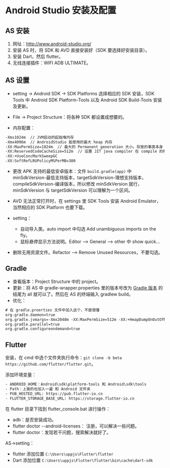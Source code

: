 # Android Studio 安装及配置

## AS 安装

1. 网址：<http://www.android-studio.org/>
2. 安装 AS 时，将 SDK 和 AVD 直接安装好（SDK 要选择好安装目录）。
3. 安装 Dart，然后 flutter。
4. 无线连接插件：WIFI ADB ULTIMATE。

## AS 设置

- setting -> Android SDK -> SDK Platforms 选择相应的 SDK 安装，SDK Tools 中 Android SDK Platform-Tools 以及 Android SDK Build-Tools 安装及更新。

- File -> Project Structure：将各种 SDK 都设置成想要的。
- 内存配置：

```txt
-Xms1024m  // JVM启动的起始堆内存
-Xmx4096m  // AndroidStudio 能使用的最大 heap 内存
-XX:MaxPermSize=1024m  // 最大的 Permanent generation 大小。存放的事类本身（不是对象），以及方法，一些固定的字符串等等。
-XX:ReservedCodeCacheSize=512m  // 设置 JIT java compiler 在 compile 的时候的最大代码缓存
-XX:+UseConcMarkSweepGC
-XX:SoftRefLRUPolicyMSPerMB=300
```

- 更改 APK 支持的最低安卓版本：文件 `build.gradle(app)` 中 minSdkVersion-最低支持版本，targetSdkVersion-理想支持版本，compileSdkVersion-编译版本，所以修改 minSdkVersion 就行，minSdkVersion 与 targetSdkVersion 可以理解为一个区间。

- AVD 无法正常打开时，在 settings 里 SDK Tools 安装 Android Emulator，当然相应的 SDK Platform 也要下载。

- setting：
  - 自动导入类。auto import 中勾选 Add unambiguous imports on the fly。
  - 鼠标悬停显示方法说明。Editor --> General --> other 中 show quick...

- 删除无用资源文件。Refactor --> Remove Unused Resources，不要勾选。

## Gradle

- 查看版本：Project Structure 中的 project。
- 更新：将 AS 中 gradle-wrapper.properties 里的版本号改为 [Gradle 版本](http://services.gradle.org/distributions/) 的结尾为 all 就可以了。然后在 AS 的终端输入 gradlew build。
- 优化：

```xml
# 在 gradle.proerties 文件中加入这个，不是很懂
org.gradle.daemon=true  
org.gradle.jvmargs=-Xmx2048m -XX:MaxPermSize=512m -XX:+HeapDumpOnOutOfMemoryError -Dfile.encoding=UTF-8
org.gradle.parallel=true
org.gradle.configureondemand=true
```

## Flutter

安装，在 cmd 中选个文件夹执行命令：`git clone -b beta https://github.com/flutter/flutter.git`。

添加环境变量：

```txt
- ANDROID_HOME：Android\sdk\platform-tools 和 Android\sdk\tools
- Path：上面的也加入一遍 和 Android 文件夹
- PUB_HOSTED_URL: https://pub.flutter-io.cn
- FLUTTER_STORAGE_BASE_URL: https://storage.flutter-io.cn
```

在 flutter 目录下找到 flutter_console.bat 进行操作：

- adb：是否安装成功。
- flutter doctor --android-licenses： 注册，可以解决一些问题。
- flutter doctor：发现若干问题，搜索解决就好了。

AS→setting：

- flutter 添加位置 `C:\Users\uppjs\Flutter\flutter`
- Dart 添加位置 `C:\Users\uppjs\Flutter\flutter\bin\cache\dart-sdk`
